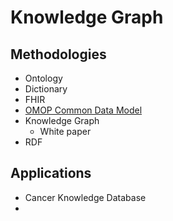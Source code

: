 # Knowledge Graph

## Methodologies
- Ontology
- Dictionary
- FHIR
- [OMOP Common Data Model](https://www.ohdsi.org/data-standardization/#:~:text=The%20Observational%20Medical%20Outcomes%20Partnership,that%20can%20produce%20reliable%20evidence)
- Knowledge Graph
  - White paper
- RDF

## Applications
- Cancer Knowledge Database
- 